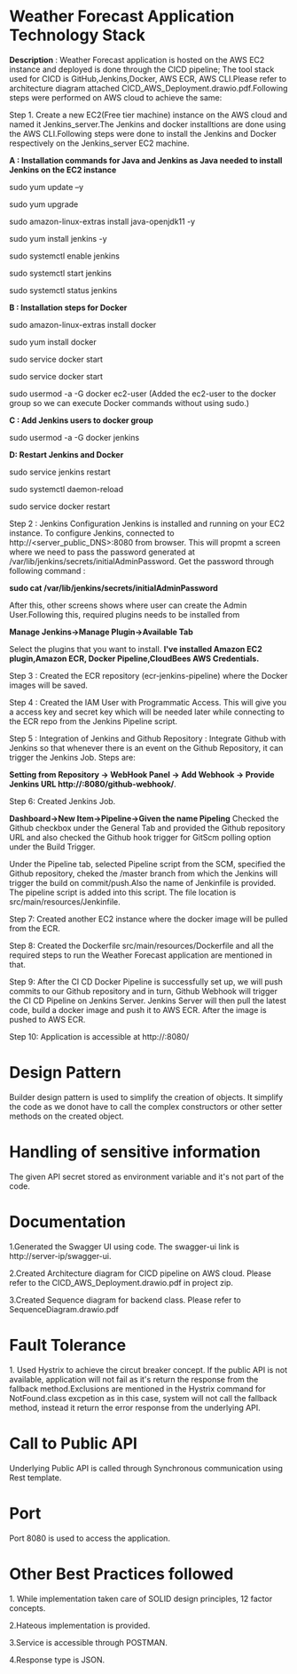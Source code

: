 # Weather Forecast Application Technology Stack
<B>Description</B> : Weather Forecast application is hosted on the AWS EC2 instance and deployed is done through the CICD pipeline;
The tool stack used for CICD is GitHub,Jenkins,Docker, AWS ECR, AWS CLI.Please refer to architecture diagram attached CICD_AWS_Deployment.drawio.pdf.Following steps were performed on AWS cloud to achieve the same:

Step 1. Create a new EC2(Free tier machine) instance on the AWS cloud and named it Jenkins_server.The Jenkins and docker installtions are done using the AWS CLI.Following steps were done to install the Jenkins and Docker respectively on the Jenkins_server EC2 machine.

<B>A : Installation commands for Java and Jenkins as Java needed to install Jenkins on the EC2 instance</B>

sudo yum update –y

sudo yum upgrade

sudo amazon-linux-extras install java-openjdk11 -y

sudo yum install jenkins -y

sudo systemctl enable jenkins

sudo systemctl start jenkins

sudo systemctl status jenkins

<B>B : Installation steps for Docker</B>

sudo amazon-linux-extras install docker

sudo yum install docker

sudo service docker start

sudo service docker start

sudo usermod -a -G docker ec2-user (Added the ec2-user to the docker group so we can execute Docker commands without using sudo.)

<B>C : Add Jenkins users to docker group</B>

sudo usermod -a -G docker jenkins

<B>D: Restart Jenkins and Docker</B>

sudo service jenkins restart

sudo systemctl daemon-reload

sudo service docker restart

Step 2 : Jenkins Configuration 
Jenkins is  installed and running on your EC2 instance. To configure Jenkins, connected to http://<server_public_DNS>:8080 from  browser. This will propmt a screen where we need to pass the password generated at /var/lib/jenkins/secrets/initialAdminPassword. Get the password through following command :

<B>sudo cat /var/lib/jenkins/secrets/initialAdminPassword</B>

After this, other screens shows where user can create the Admin User.Following this, required plugins needs to be installed from 

<B>Manage Jenkins->Manage Plugin->Available Tab</B>

Select the plugins that you want to install. <B> I've installed Amazon EC2 plugin,Amazon ECR, Docker Pipeline,CloudBees AWS Credentials.</B>

Step 3 : Created the ECR repository (ecr-jenkins-pipeline) where the Docker images will be saved.


Step 4 : Created the IAM User with Programmatic Access. This will give you a access key and secret key which will be needed later while connecting to the ECR repo from the Jenkins Pipeline script. 

Step 5 : Integration of Jenkins and Github Repository : Integrate Github with Jenkins so that whenever there is an event on the Github Repository, it can trigger the Jenkins Job. Steps are:

<B> Setting from Repository -> WebHook Panel -> Add Webhook -> Provide Jenkins URL http://<Jenkins-IP>:8080/github-webhook/</B>.

Step 6: Created Jenkins Job.

<B>Dashboard->New Item->Pipeline->Given the name Pipeling</B> Checked the Github checkbox under the General Tab and provided the Github repository URL and also checked the Github hook trigger for GitScm polling option under the Build Trigger.

Under the Pipeline tab, selected Pipeline script from the SCM, specified the Github repository, cheked the /master branch from which the Jenkins will trigger the build on commit/push.Also  the name of Jenkinfile is provided. The pipeline script is added into this script. The file location is src/main/resources/Jenkinfile.

Step 7:  Created another EC2 instance where the docker image will be pulled from the ECR. 

Step 8:  Created the Dockerfile  src/main/resources/Dockerfile and all the required steps to run the Weather Forecast application are mentioned in that.

Step 9:  After the CI CD Docker Pipeline is successfully set up, we will push commits to our Github repository and in turn, Github Webhook will trigger the CI CD Pipeline on Jenkins Server. Jenkins Server will then pull the latest code,  build a docker image and push it to AWS ECR. After the image is pushed to AWS ECR.

Step 10:  Application is accessible at http://<EC2-Instance-IP>:8080/

<H1>Design Pattern</H1>
 Builder design pattern is used to simplify the creation of objects. It simplify the code as we donot have to call the complex constructors or other setter methods on the created object.
 
<H1>Handling of sensitive information</H1>

The given API secret stored as environment variable and it's not part of the code.

<H1>Documentation</H1>
1.Generated the Swagger UI using code. The swagger-ui link is http://server-ip/swagger-ui.

2.Created Architecture diagram for CICD pipeline on AWS cloud. Please refer to the CICD_AWS_Deployment.drawio.pdf in project zip.

3.Created Sequence diagram for backend class. Please refer to  SequenceDiagram.drawio.pdf

<H1>Fault Tolerance</H1>
1. Used Hystrix to achieve the circut breaker concept. If the public API is not available, application will not fail as it's return the response from the fallback method.Exclusions are mentioned in the Hystrix command for NotFound.class excpetion as in this case, system will not call the fallback method, instead it return the error response from the underlying API.

<H1>Call to Public API</H1>
Underlying Public API is called through Synchronous communication using Rest template.

<H1>Port</H1>
Port 8080 is used to access the application.

<H1>Other Best Practices followed</H1>
1. While implementation taken care of SOLID design principles, 12 factor concepts.

2.Hateous implementation is provided.

3.Service is accessible through POSTMAN.

4.Response type is JSON.

















